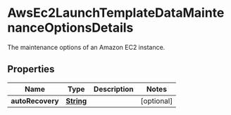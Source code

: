 

# AwsEc2LaunchTemplateDataMaintenanceOptionsDetails

 The maintenance options of an Amazon EC2 instance. 

## Properties

| Name | Type | Description | Notes |
|------------ | ------------- | ------------- | -------------|
|**autoRecovery** | [**String**](String.md) |  |  [optional] |



